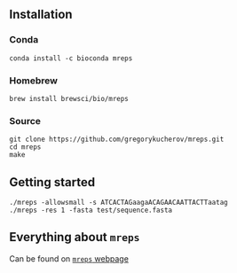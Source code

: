 ## Installation

### Conda
```
conda install -c bioconda mreps
```
### Homebrew
```
brew install brewsci/bio/mreps
```
### Source
```
git clone https://github.com/gregorykucherov/mreps.git
cd mreps
make
```
## Getting started
```
./mreps -allowsmall -s ATCACTAGaagaACAGAACAATTACTTaatag
./mreps -res 1 -fasta test/sequence.fasta
```
## Everything about `mreps`
Can be found on [`mreps` webpage](http://mreps.univ-mlv.fr/)
